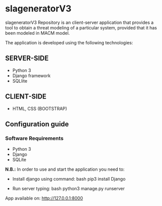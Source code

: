 # slageneratorV3
slageneratorV3 Repository is an client-server application that provides a tool to obtain a threat modeling of a particular system, provided that it has been modeled in MACM model.

The application is developed using the following technologies:

## SERVER-SIDE
* Python 3
* Django framework
* SQLlite
## CLIENT-SIDE
* HTML, CSS (BOOTSTRAP)

## Configuration guide
### Software Requirements

* Python 3
* Django
* SQLite

**N.B.:** In order to use and start the application you need to:

* Install django using command: bash pip3 install Django

* Run server typing: bash python3 manage.py runserver

App available on: http://127.0.0.1:8000
